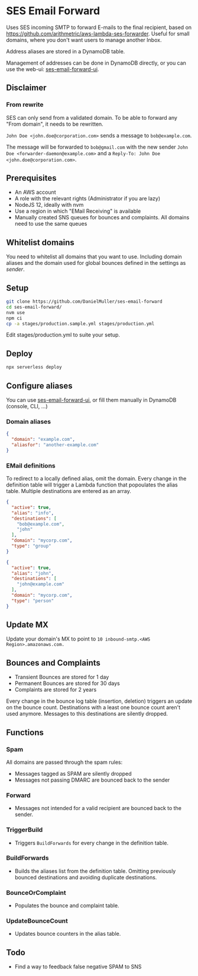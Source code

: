 # SES Email Forward
Uses SES incoming SMTP to forward E-mails to the final recipient, based on https://github.com/arithmetric/aws-lambda-ses-forwarder. Useful for small domains, where you don't want users to manage another Inbox.

Address aliases are stored in a DynamoDB table.

Management of addresses can be done in DynamoDB directly, or you can use the web-ui: [ses-email-forward-ui](https://github.com/DanielMuller/ses-email-forward-ui).
## Disclaimer
### From rewrite
SES can only send from a validated domain. To be able to forward any "From domain", it needs to be rewritten.

`John Doe <john.doe@corporation.com>` sends a message to `bob@example.com`.

The message will be forwarded to `bob@gmail.com` with the new sender `John Doe <forwarder-daemon@example.com>` and a `Reply-To: John Doe <john.doe@corporation.com>`.

## Prerequisites
* An AWS account
* A role with the relevant rights (Administrator if you are lazy)
* NodeJS 12, ideally with nvm
* Use a region in which "EMail Receiving" is available
* Manually created SNS queues for bounces and complaints. All domains need to use the same queues

## Whitelist domains
You need to whitelist all domains that you want to use. Including domain aliases and the domain used for global bounces defined in the settings as _sender_.

## Setup
```bash
git clone https://github.com/DanielMuller/ses-email-forward
cd ses-email-forward/
nvm use
npm ci
cp -a stages/production.sample.yml stages/production.yml
```
Edit stages/production.yml to suite your setup.

## Deploy
```bash
npx serverless deploy
```

## Configure aliases
You can use [ses-email-forward-ui](https://github.com/DanielMuller/ses-email-forward-ui), or fill them manually in DynamoDB (console, CLI, ...)

### Domain aliases
```json
{
  "domain": "example.com",
  "aliasfor": "another-example.com"
}
```

### EMail definitions
To redirect to a locally defined alias, omit the domain. Every change in the definition table will trigger a Lambda function that popoulates the alias table. Multiple destinations are entered as an array.

```json
{
  "active": true,
  "alias": "info",
  "destinations": [
    "bob@example.com",
    "john"
  ],
  "domain": "mycorp.com",
  "type": "group"
}
```
```json
{
  "active": true,
  "alias": "john",
  "destinations": [
    "john@example.com"
  ],
  "domain": "mycorp.com",
  "type": "person"
}
```

## Update MX
Update your domain's MX to point to `10 inbound-smtp.<AWS Region>.amazonaws.com.`

## Bounces and Complaints
* Transient Bounces are stored for 1 day
* Permanent Bounces are stored for 30 days
* Complaints are stored for 2 years

Every change in the bounce log table (insertion, deletion) triggers an update on the bounce count. Destinations with a least one bounce count aren't used anymore. Messages to this destinations are silently dropped.

## Functions
### Spam
All domains are passed through the spam rules:
* Messages tagged as SPAM are silently dropped
* Messages not passing DMARC are bounced back to the sender

### Forward
* Messages not intended for a valid recipient are bounced back to the sender.

### TriggerBuild
* Triggers `BuildForwards` for every change in the definition table.

### BuildForwards
* Builds the aliases list from the definition table. Omitting previously bounced destinations and avoiding duplicate destinations.

### BounceOrComplaint
* Populates the bounce and complaint table.

### UpdateBounceCount
* Updates bounce counters in the alias table.

## Todo
* Find a way to feedback false negative SPAM to SNS
